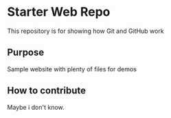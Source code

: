 # Starter Web Repo

This repository is for showing how Git and GitHub work

## Purpose

Sample website with plenty of files for demos

## How to contribute

Maybe i don't know.
